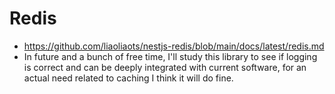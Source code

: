 # Redis

- https://github.com/liaoliaots/nestjs-redis/blob/main/docs/latest/redis.md
- In future and a bunch of free time, I'll study this library to see if logging
  is correct and can be deeply integrated with current software, for an actual
  need related to caching I think it will do fine.
